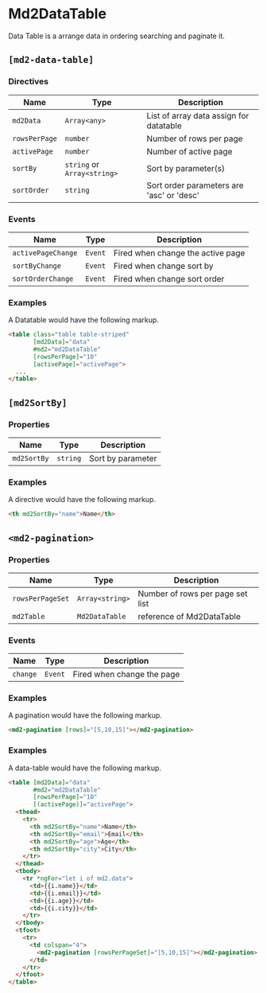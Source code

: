 # Md2DataTable
Data Table is a arrange data in ordering searching and paginate it.

## `[md2-data-table]`
### Directives

| Name | Type | Description |
| --- | --- | --- |
| `md2Data` | `Array<any>` | List of array data assign for datatable |
| `rowsPerPage` | `number` | Number of rows per page |
| `activePage` | `number` | Number of active page |
| `sortBy` | `string` or `Array<string>` | Sort by parameter(s) |
| `sortOrder` | `string` | Sort order parameters are 'asc' or 'desc' |

### Events

| Name | Type | Description |
| --- | --- | --- |
| `activePageChange` | `Event` | Fired when change the active page |
| `sortByChange` | `Event` | Fired when change sort by |
| `sortOrderChange` | `Event` | Fired when change sort order |

### Examples
A Datatable would have the following markup.
```html
<table class="table table-striped"
       [md2Data]="data"
       #md2="md2DataTable"
       [rowsPerPage]="10"
       [activePage]="activePage">
  ...
</table>
```

## `[md2SortBy]`
### Properties

| Name | Type | Description |
| --- | --- | --- |
| `md2SortBy` | `string` | Sort by parameter |

### Examples
A directive would have the following markup.
```html
<th md2SortBy="name">Name</th>
```

## `<md2-pagination>`
### Properties

| Name | Type | Description |
| --- | --- | --- |
| `rowsPerPageSet` | `Array<string>` | Number of rows per page set list |
| `md2Table` | `Md2DataTable` | reference of Md2DataTable |

### Events

| Name | Type | Description |
| --- | --- | --- |
| `change` | `Event` | Fired when change the page |

### Examples
A pagination would have the following markup.
```html
<md2-pagination [rows]="[5,10,15]"></md2-pagination>
```

### Examples
A data-table would have the following markup.
```html
<table [md2Data]="data"
       #md2="md2DataTable"
       [rowsPerPage]="10"
       [(activePage)]="activePage">
  <thead>
    <tr>
      <th md2SortBy="name">Name</th>
      <th md2SortBy="email">Email</th>
      <th md2SortBy="age">Age</th>
      <th md2SortBy="city">City</th>
    </tr>
  </thead>
  <tbody>
    <tr *ngFor="let i of md2.data">
      <td>{{i.name}}</td>
      <td>{{i.email}}</td>
      <td>{{i.age}}</td>
      <td>{{i.city}}</td>
    </tr>
  </tbody>
  <tfoot>
    <tr>
      <td colspan="4">
        <md2-pagination [rowsPerPageSet]="[5,10,15]"></md2-pagination>
      </td>
    </tr>
  </tfoot>
</table>
```